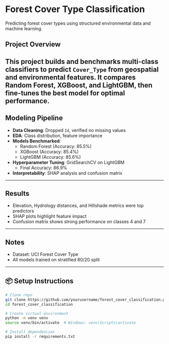 

# Forest Cover Type Classification

Predicting forest cover types using structured environmental data and machine learning.

## Project Overview
This project builds and benchmarks multi-class classifiers to predict `Cover_Type` from geospatial and environmental features. It compares Random Forest, XGBoost, and LightGBM, then fine-tunes the best model for optimal performance.
---
## Modeling Pipeline
- **Data Cleaning**: Dropped `Id`, verified no missing values
- **EDA**: Class distribution, feature importance
- **Models Benchmarked**:
  - Random Forest (Accuracy: 85.5%)
  - XGBoost (Accuracy: 85.4%)
  - LightGBM (Accuracy: 85.6%)
- **Hyperparameter Tuning**: GridSearchCV on LightGBM
  - Final Accuracy: 86.9%
- **Interpretability**: SHAP analysis and confusion matrix

---

## Results
- Elevation, Hydrology distances, and Hillshade metrics were top predictors
- SHAP plots highlight feature impact
- Confusion matrix shows strong performance on classes 4 and 7
---
## Notes
- Dataset: UCI Forest Cover Type
- All models trained on stratified 80/20 split
---
## 📦 Setup Instructions
```bash
# Clone repo
git clone https://github.com/yourusername/forest_cover_classification.git
cd forest_cover_classification

# Create virtual environment
python -m venv venv
source venv/bin/activate  # Windows: venv\Scripts\activate

# Install dependencies
pip install -r requirements.txt